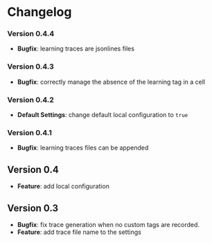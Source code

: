# Changelog

### Version 0.4.4

- **Bugfix**: learning traces are jsonlines files

### Version 0.4.3

- **Bugfix**: correctly manage the absence of the learning tag in a cell

### Version 0.4.2

- **Default Settings**: change default local configuration to `true`

### Version 0.4.1

- **Bugfix**: learning traces files can be appended

## Version 0.4

- **Feature**: add local configuration

## Version 0.3

- **Bugfix**: fix trace generation when no custom tags are recorded.
- **Feature**: add trace file name to the settings
